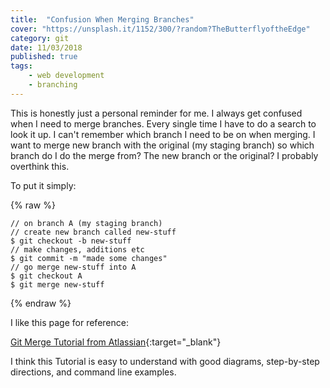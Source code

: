 ```yaml
---
title:  "Confusion When Merging Branches" 
cover: "https://unsplash.it/1152/300/?random?TheButterflyoftheEdge"
category: git
date: 11/03/2018
published: true
tags:
    - web development
    - branching
---
```


This is honestly just a personal reminder for me. I always get confused when I need to merge branches. Every single time I have to do a search to look it up. I can't remember which branch I need to be on when merging. I want to merge new branch with the original (my staging branch) so which branch do I do the merge from? The new branch or the original? I probably overthink this.

To put it simply:

{% raw %}
```
// on branch A (my staging branch)
// create new branch called new-stuff
$ git checkout -b new-stuff
// make changes, additions etc
$ git commit -m "made some changes"
// go merge new-stuff into A
$ git checkout A
$ git merge new-stuff
```
{% endraw %}

I like this page for reference:

[Git Merge Tutorial from Atlassian](https://www.atlassian.com/git/tutorials/using-branches/git-merge){:target="_blank"}

I think this Tutorial is easy to understand with good diagrams, step-by-step directions, and command line examples.